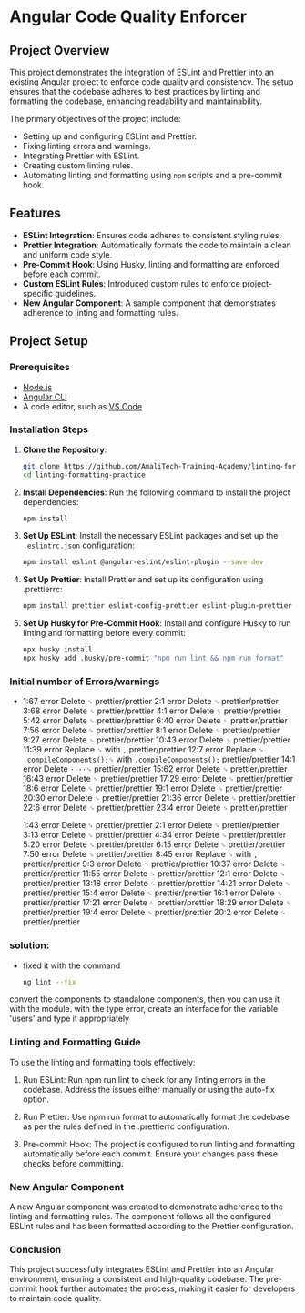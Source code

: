 # Angular Code Quality Enforcer

## Project Overview

This project demonstrates the integration of ESLint and Prettier into an existing Angular project to enforce code quality and consistency. The setup ensures that the codebase adheres to best practices by linting and formatting the codebase, enhancing readability and maintainability.

The primary objectives of the project include:

- Setting up and configuring ESLint and Prettier.
- Fixing linting errors and warnings.
- Integrating Prettier with ESLint.
- Creating custom linting rules.
- Automating linting and formatting using `npm` scripts and a pre-commit hook.

## Features

- **ESLint Integration**: Ensures code adheres to consistent styling rules.
- **Prettier Integration**: Automatically formats the code to maintain a clean and uniform code style.
- **Pre-Commit Hook**: Using Husky, linting and formatting are enforced before each commit.
- **Custom ESLint Rules**: Introduced custom rules to enforce project-specific guidelines.
- **New Angular Component**: A sample component that demonstrates adherence to linting and formatting rules.

## Project Setup

### Prerequisites

- [Node.js](https://nodejs.org/)
- [Angular CLI](https://angular.io/cli)
- A code editor, such as [VS Code](https://code.visualstudio.com/)

### Installation Steps

1. **Clone the Repository**:

   ```bash
   git clone https://github.com/AmaliTech-Training-Academy/linting-formatting-practice.git
   cd linting-formatting-practice

   ```

2. **Install Dependencies**:
   Run the following command to install the project dependencies:

   ```bash
   npm install

   ```

3. **Set Up ESLint**:
   Install the necessary ESLint packages and set up the `.eslintrc.json` configuration:

   ```bash
   npm install eslint @angular-eslint/eslint-plugin --save-dev

   ```

4. **Set Up Prettier**:
   Install Prettier and set up its configuration using .prettierrc:
   ```bash
   npm install prettier eslint-config-prettier eslint-plugin-prettier --save-dev

   ```
5. **Set Up Husky for Pre-Commit Hook**:
   Install and configure Husky to run linting and formatting before every commit:
   ```bash
   npx husky install
   npx husky add .husky/pre-commit "npm run lint && npm run format"
   ```

### Initial number of Errors/warnings

- 1:67 error Delete `␍`
  prettier/prettier
  2:1 error Delete `␍`
  prettier/prettier
  3:68 error Delete `␍`
  prettier/prettier
  4:1 error Delete `␍`
  prettier/prettier
  5:42 error Delete `␍`
  prettier/prettier
  6:40 error Delete `␍`
  prettier/prettier
  7:56 error Delete `␍`
  prettier/prettier
  8:1 error Delete `␍`
  prettier/prettier
  9:27 error Delete `␍`
  prettier/prettier
  10:43 error Delete `␍`
  prettier/prettier
  11:39 error Replace `␍` with `,`
  prettier/prettier
  12:7 error Replace `␍
.compileComponents();␍` with `.compileComponents();` prettier/prettier
  14:1 error Delete `····␍`
  prettier/prettier
  15:62 error Delete `␍`
  prettier/prettier
  16:43 error Delete `␍`
  prettier/prettier
  17:29 error Delete `␍`
  prettier/prettier
  18:6 error Delete `␍`
  prettier/prettier
  19:1 error Delete `␍`
  prettier/prettier
  20:30 error Delete `␍`
  prettier/prettier
  21:36 error Delete `␍`
  prettier/prettier
  22:6 error Delete `␍`
  prettier/prettier
  23:4 error Delete `␍`
  prettier/prettier

  1:43 error Delete `␍` prettier/prettier
  2:1 error Delete `␍` prettier/prettier
  3:13 error Delete `␍` prettier/prettier
  4:34 error Delete `␍` prettier/prettier
  5:20 error Delete `␍` prettier/prettier
  6:15 error Delete `␍` prettier/prettier
  7:50 error Delete `␍` prettier/prettier
  8:45 error Replace `␍` with `,` prettier/prettier
  9:3 error Delete `␍` prettier/prettier
  10:37 error Delete `␍` prettier/prettier
  11:55 error Delete `␍` prettier/prettier
  12:1 error Delete `␍` prettier/prettier
  13:18 error Delete `␍` prettier/prettier
  14:21 error Delete `␍` prettier/prettier
  15:4 error Delete `␍` prettier/prettier
  16:1 error Delete `␍` prettier/prettier
  17:21 error Delete `␍` prettier/prettier
  18:29 error Delete `␍` prettier/prettier
  19:4 error Delete `␍` prettier/prettier
  20:2 error Delete `␍` prettier/prettier


### solution:
* fixed it with the command
   ```bash
   ng lint --fix

convert the components to standalone components, then you can use it with the module. with the type error, create an interface for the variable 'users' and type it appropriately

### Linting and Formatting Guide

To use the linting and formatting tools effectively:

1. Run ESLint: Run npm run lint to check for any linting errors in the codebase.
   Address the issues either manually or using the auto-fix option.

2. Run Prettier: Use npm run format to automatically format the codebase as per the rules
   defined in the .prettierrc configuration.

3. Pre-commit Hook: The project is configured to run linting and formatting automatically
   before each commit. Ensure your changes pass these checks before committing.

### New Angular Component

A new Angular component was created to demonstrate adherence to the linting and formatting rules. The component follows all the configured ESLint rules and has been formatted according to the Prettier configuration.

### Conclusion

This project successfully integrates ESLint and Prettier into an Angular environment, ensuring a consistent and high-quality codebase. The pre-commit hook further automates the process, making it easier for developers to maintain code quality.
